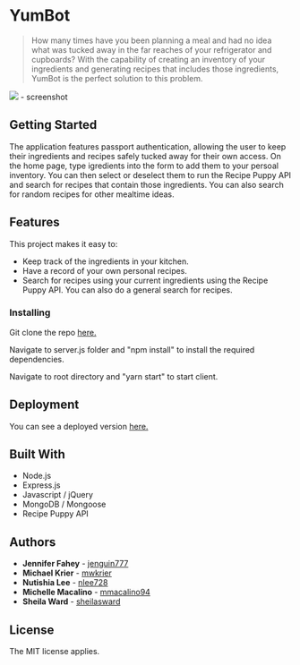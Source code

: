 # YumBot

> How many times have you been planning a meal and had no idea what was tucked away in the far reaches of your refrigerator and cupboards? With the capability of creating an inventory of your ingredients and generating recipes that includes those ingredients, YumBot is the perfect solution to this problem. 

![](header.png) - screenshot

## Getting Started

The application features passport authentication, allowing the user to keep their ingredients and recipes safely tucked away for their own access. On the home page, type igredients into the form to add them to your persoal inventory. You can then select or deselect them to run the Recipe Puppy API and search for recipes that contain those ingredients. 
You can also search for random recipes for other mealtime ideas. 


## Features

This project makes it easy to:
* Keep track of the ingredients in your kitchen.
* Have a record of your own personal recipes.
* Search for recipes using your current ingredients using the Recipe Puppy API. You can also do a general search for recipes.

### Installing
Git clone the repo [here.](https://github.com/jenguin777/Project3/)

Navigate to server.js folder and "npm install" to install the required dependencies.

Navigate to root directory and "yarn start" to start client.

## Deployment

You can see a deployed version [here.](https://immense-mesa-61835.herokuapp.com/)

## Built With

* Node.js
* Express.js
* Javascript / jQuery
* MongoDB / Mongoose
* Recipe Puppy API

## Authors

* **Jennifer Fahey** - [jenguin777](https://github.com/jenguin777/)
* **Michael Krier** - [mwkrier](https://github.com/mwkrier)
* **Nutishia Lee** - [nlee728](https://github.com/nlee728)
* **Michelle Macalino** - [mmacalino94](https://github.com/mmacalino94)
* **Sheila Ward** - [sheilasward](https://github.com/sheilasward)

## License

The MIT license applies.